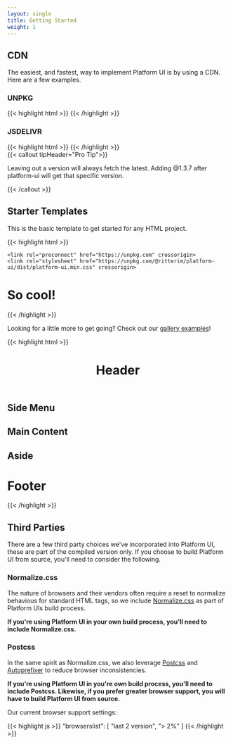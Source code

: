 ```yaml
---
layout: single
title: Getting Started
weight: 1
---
```



## CDN

The easiest, and fastest, way to implement Platform UI is by using a CDN. Here are a few examples.

### UNPKG

<div class="mb-4">
{{< highlight html >}}
<!-- In the <head> of your site. -->
<link rel="preconnect" href="https://unpkg.com" crossorigin>
<link rel="stylesheet" href="https://unpkg.com/@ritterim/platform-ui/dist/platform-ui.min.css" crossorigin>
<!-- Directly before the closing </body> tag of your site. -->
<script src="https://unpkg.com/@ritterim/platform-ui/dist/js/platform-ui.min.js" crossorigin defer></script>
{{< /highlight >}}
</div>

### JSDELIVR

<div class="mb-4">
{{< highlight html >}}
<!-- In the <head> of your site. -->
<link rel="dns-prefetch" href="https://cdn.jsdelivr.net" crossorigin>
<link rel="stylesheet" href="https://cdn.jsdelivr.net/npm/@ritterim/platform-ui/dist/platform-ui.min.css" crossorigin>
<!-- Directly before the closing </body> tag of your site. -->
<script src="cdn.jsdelivr.net/npm/@ritterim/platform-ui/dist/js/platform-ui.min.js" crossorigin defer></script>
{{< /highlight >}}
</div>

<div class="mb-6">
{{< callout tipHeader="Pro Tip">}}
<p>Leaving out a version will always fetch the latest. Adding @1.3.7 after platform-ui will get that specific version. </p>
{{< /callout >}}
</div>

## Starter Templates

This is the basic template to get started for any HTML project.

<div class="mb-4">
{{< highlight html >}}
<!doctype html>
<html lang="en">
  <head>
    <title>We're using Platform UI!</title>
    <meta charset="utf-8">
    <meta name="viewport" content="width=device-width, initial-scale=1, shrink-to-fit=no">

    <link rel="preconnect" href="https://unpkg.com" crossorigin>
    <link rel="stylesheet" href="https://unpkg.com/@ritterim/platform-ui/dist/platform-ui.min.css" crossorigin>

  </head>
  <body>
    <h1>So cool!</h1>
    <!-- Website things... -->
    <script src="https://unpkg.com/@ritterim/platform-ui/dist/js/platform-ui.min.js" crossorigin defer></script>
  </body>
</html>
{{< /highlight >}}
</div>
 
Looking for a little more to get going? Check out our [gallery examples](/gallery/)!


<div class="mb-4">
{{< highlight html >}}
<!doctype html>
<html lang="en">

<head>
  <title>Holy Grail layout | Platform UI!</title>
  <meta charset="utf-8">
  <meta name="viewport" content="width=device-width, initial-scale=1, shrink-to-fit=no">

  <!-- load fonts -->		
  <link rel="stylesheet" href="https://unpkg.com/@ritterim/platform-ui/dist/platform-ui.min.css">
</head>

<body class="flex flex--column">
  <header class="py-6 px-3">
    <h1>Header</h1>
  </header>
  <main class="block-container flex--grow">
    <aside class="block lg-tablet-up-2">
      <h1>Side Menu</h1>
    </aside>
    <section class="block lg-tablet-up-8">
      <h1 class="text-base">Main Content</h1>
    </section>
    <aside class="block lg-tablet-up-2">
      <h1>Aside</h1>
    </aside>
  </main>
  <footer class="py-6 px-3">
    <h1>Footer</h1>
  </footer>
</body>
<script src="https://unpkg.com/@ritterim/platform-ui/dist/js/platform-ui.min.js"></script>

</html>
{{< /highlight >}}
</div>
 
## Third Parties

There are a few third party choices we've incorporated into Platform UI, these are part of the compiled version only. If you choose to build Platform UI from source, you'll need to consider the following.

### Normalize.css

The nature of browsers and their vendors often require a reset to normalize behavious for standard HTML tags, so we include <a href="https://necolas.github.io/normalize.css/" rel="external" target="_blank">Normalize.css</a> as part of Platform UIs build process.

**If you're using Platform UI in your own build process, you'll need to include Normalize.css.**

### Postcss

In the same spirit as Normalize.css, we also leverage <a href="https://github.com/postcss/postcss" rel="external">Postcss</a> and <a href="https://github.com/postcss/autoprefixer" rel="external" target="_blank">Autoprefixer</a> to reduce browser inconsistencies. 

**If you're using Platform UI in you're own build process, you'll need to include Postcss. Likewise, if you prefer greater browser support, you will have to build Platform UI from source.**

Our current browser support settings:

<div class="mt-3 mb-4">
{{< highlight js >}}
"browserslist": [
	"last 2 version",
	"> 2%"
]
{{< /highlight >}}
</div>
